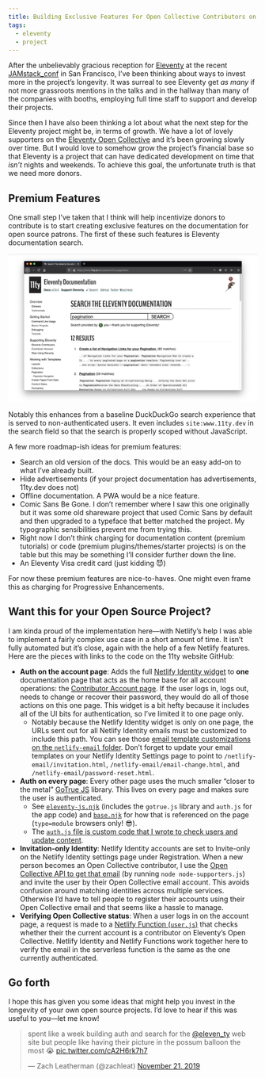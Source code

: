 ```yaml
---
title: Building Exclusive Features For Open Collective Contributors on Netlify
tags:
  - eleventy
  - project
---
```

After the unbelievably gracious reception for [Eleventy](https://www.11ty.dev/) at the recent [JAMstack_conf](https://jamstackconf.com/) in San Francisco, I’ve been thinking about ways to invest more in the project’s longevity. It was surreal to see Eleventy get _as many_ if not more grassroots mentions in the talks and in the hallway than many of the companies with booths, employing full time staff to support and develop their projects.

Since then I have also been thinking a lot about what the next step for the Eleventy project might be, in terms of growth. We have a lot of lovely supporters on the [Eleventy Open Collective](https://opencollective.com/11ty) and it’s been growing slowly over time. But I would love to somehow grow the project’s financial base so that Eleventy is a project that can have dedicated development on time that _isn’t_ nights and weekends. To achieve this goal, the unfortunate truth is that we need more donors.

## Premium Features

One small step I’ve taken that I think will help incentivize donors to contribute is to start creating exclusive features on the documentation for open source patrons. The first of these such features is Eleventy documentation search.

<img src="/web/img/posts/pro-open-source/eleventy-search.jpg" alt="Eleventy Contributor Account search for Pagination" class="primary">

Notably this enhances from a baseline DuckDuckGo search experience that is served to non-authenticated users. It even includes `site:www.11ty.dev` in the search field so that the search is properly scoped without JavaScript.

A few more roadmap-ish ideas for premium features:

* Search an old version of the docs. This would be an easy add-on to what I’ve already built.
* Hide advertisements (if your project documentation has advertisements, 11ty.dev does not)
* Offline documentation. A PWA would be a nice feature.
* Comic Sans Be Gone. I don’t remember where I saw this one originally but it was some old shareware project that used Comic Sans by default and then upgraded to a typeface that better matched the project. My typographic sensibilities prevent me from trying this.
* Right now I don’t think charging for documentation content (premium tutorials) or code (premium plugins/themes/starter projects) is on the table but this may be something I’ll consider further down the line.
* An Eleventy Visa credit card (just kidding 😈)

For now these premium features are nice-to-haves. One might even frame this as charging for Progressive Enhancements.

## Want this for your Open Source Project?

I am kinda proud of the implementation here—with Netlify’s help I was able to implement a fairly complex use case in a short amount of time. It isn’t fully automated but it’s close, again with the help of a few Netlify features. Here are the pieces with links to the code on the 11ty website GitHub:

* **Auth on the account page**: Adds the full [Netlify Identity widget](https://github.com/netlify/netlify-identity-widget) to **one** documentation page that acts as the home base for all account operations: the [Contributor Account page](https://github.com/11ty/11ty-website/blob/5c621a65acbee055791f311cf98e48e0fdaeb9f0/docs/account.md). If the user logs in, logs out, needs to change or recover their password, they would do all of those actions on this one page. This widget is a bit hefty because it includes all of the UI bits for authentication, so I’ve limited it to one page only.
    - Notably because the Netlify Identity widget is only on one page, the URLs sent out for all Netlify Identity emails must be customized to include this path. You can see those [email template customizations on the `netlify-email` folder](https://github.com/11ty/11ty-website/tree/5c621a65acbee055791f311cf98e48e0fdaeb9f0/netlify-email). Don’t forget to update your email templates on your Netlify Identity Settings page to point to `/netlify-email/invitation.html`, `/netlify-email/email-change.html`, and `/netlify-email/password-reset.html`.
* **Auth on every page**: Every other page uses the much smaller “closer to the metal” [GoTrue JS](https://github.com/netlify/gotrue-js) library. This lives on every page and makes sure the user is authenticated.
    - See [`eleventy-js.njk`](https://github.com/11ty/11ty-website/blob/5c621a65acbee055791f311cf98e48e0fdaeb9f0/js/eleventy-js.njk) (includes the `gotrue.js` library and `auth.js` for the app code) and [`base.njk`](https://github.com/11ty/11ty-website/blob/5c621a65acbee055791f311cf98e48e0fdaeb9f0/_includes/layouts/base.njk) for how that is referenced on the page (`type=module` browsers only! 😎).
    - The [`auth.js` file is custom code that I wrote to check users and update content](https://github.com/11ty/11ty-website/blob/5c621a65acbee055791f311cf98e48e0fdaeb9f0/_includes/components/auth/auth.js).
* **Invitation-only Identity**: Netlify Identity accounts are set to Invite-only on the Netlify Identity settings page under Registration. When a new person becomes an Open Collective contributor, I use the [Open Collective API to get that email](https://github.com/11ty/11ty-website/blob/5c621a65acbee055791f311cf98e48e0fdaeb9f0/node-supporters.js) (by running `node node-supporters.js`) and invite the user by their Open Collective email account. This avoids confusion around matching identities across multiple services. Otherwise I’d have to tell people to register their accounts using their Open Collective email and that seems like a hassle to manage.
* **Verifying Open Collective status**: When a user logs in on the account page, a request is made to a [Netlify Function (`user.js`)](https://github.com/11ty/11ty-website/blob/5c621a65acbee055791f311cf98e48e0fdaeb9f0/functions/user.js) that checks whether their the current account is a contributor on Eleventy’s Open Collective. Netlify Identity and Netlify Functions work together here to verify the email in the serverless function is the same as the one currently authenticated.

## Go forth

I hope this has given you some ideas that might help you invest in the longevity of your own open source projects. I’d love to hear if this was useful to you—let me know!

<blockquote class="twitter-tweet"><p lang="en" dir="ltr">spent like a week building auth and search for the <a href="https://twitter.com/eleven_ty">@eleven_ty</a> web site but people like having their picture in the possum balloon the most 😭 <a href="https://t.co/cA2H6rk7h7">pic.twitter.com/cA2H6rk7h7</a></p>&mdash; Zach Leatherman (@zachleat) <a href="/twitter/1197601336294027265/">November 21, 2019</a></blockquote>

